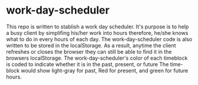 # work-day-scheduler
This repo is written to stablish a work day scheduler.
It's purpose is to help a busy client by simplifing his/her work into hours therefore, he/she knows what to do in every hours of each day.
The work-day-scheduler code is also written to be stored in the localStorage. As a result, anytime the client refreshes or closes the browser they can still be able to find it in the browsers localStorage.
The work-day-scheduler's color of each timeblock is coded to indicate whether it is in the past, present, or future
The time-block would show light-gray for past, Red for present, and green for future hours.
